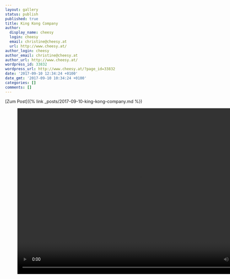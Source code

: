 ```yaml
---
layout: gallery
status: publish
published: true
title: King Kong Company
author:
  display_name: cheesy
  login: cheesy
  email: christine@cheesy.at
  url: http://www.cheesy.at/
author_login: cheesy
author_email: christine@cheesy.at
author_url: http://www.cheesy.at/
wordpress_id: 33832
wordpress_url: http://www.cheesy.at/?page_id=33832
date: '2017-09-10 12:34:24 +0100'
date_gmt: '2017-09-10 10:34:24 +0100'
categories: []
comments: []
---
```


[Zum Post]({% link _posts/2017-09-10-king-kong-company.md %})

<figure><video controls width="800" src="{% link /download/Videos/20170909 King Kong Company.mp4 %}" height="540"></video></figure>
